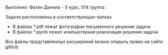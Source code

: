 Выполнил:
Фатин Данила - 3 курс, 014 группа

Задачи расположены в соответствующих папках

- В файлах *.pdf лежат фотографии письменного решения задачи
- В файлах *.ipynb лежит компьютерная реализация решения задачи 

Все файлы представленных расширений можно открыть прямо на сайте github